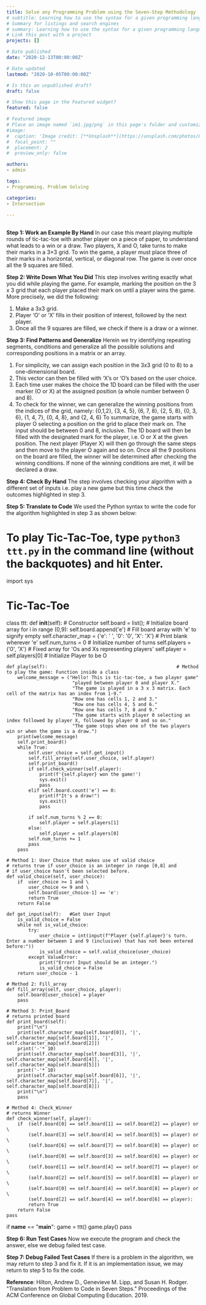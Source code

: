 ```yaml
---
title: Solve any Programming Problem using the Seven-Step Methodology
# subtitle: Learning how to use the syntax for a given programming language is one thing and understanding the methodology for problem-solving is another. A programmer friend of mine recently acquainted me with an interesting seven-step approach to translate any problem into a working code to solve it. The seven-step methodology as discussed by Hilton et al. can be utilized to implement the simple yet classic game of tic-tac-toe.
# Summary for listings and search engines
# summary: Learning how to use the syntax for a given programming language is one thing and understanding the methodology for problem-solving is another. A programmer friend of mine recently acquainted me with an interesting seven-step approach to translate any problem into a working code to solve it. The seven-step methodology as discussed by Hilton et al. can be utilized to implement the simple yet classic game of tic-tac-toe.
# Link this post with a project
projects: []

# Date published
date: "2020-12-13T00:00:00Z"

# Date updated
lastmod: "2020-10-05T00:00:00Z"

# Is this an unpublished draft?
draft: false

# Show this page in the Featured widget?
featured: false

# Featured image
# Place an image named `im1.jpg/png` in this page's folder and customize its options here.
#image:
#  caption: 'Image credit: [**Unsplash**](https://unsplash.com/photos/CpkOjOcXdUY)'
#  focal_point: ""
#  placement: 2
#  preview_only: false

authors:
- admin

tags:
- Programming, Problem Solving

categories:
- Intersection

---
```


##  

**Step 1: Work an Example By Hand**
In our case this meant playing multiple rounds of tic-tac-toe with another player on a piece of paper, to understand what leads to a win or a draw. Two players, X and O, take turns to make their marks in a 3×3 grid. To win the game, a player must place three of their marks in a horizontal, vertical, or diagonal row. The game is over once all the 9 squares are filled.

**Step 2: Write Down What You Did**
This step involves writing exactly what you did while playing the game. For example, marking the position on the 3 x 3 grid that each player placed their mark on until a player wins the game. More precisely, we did the following:
1.	Make a 3x3 grid.
2.	Player ‘O’ or ‘X’ fills in their position of interest, followed by the next player.
3.	Once all the 9 squares are filled, we check if there is a draw or a winner.

**Step 3: Find Patterns and Generalize**
Herein we try identifying repeating segments, conditions and generalize all the possible solutions and corresponding positions in a matrix or an array.
1.	For simplicity, we can assign each position in the 3x3 grid (0 to 8) to a one-dimensional board.
2.	This vector can then be filled with ‘X’s or ‘O’s based on the user choice.
3.	Each time user makes the choice the 1D board can be filled with the user marker (O or X) at the assigned position (a whole number between 0 and 8).
4.	To check for the winner, we can generalize the winning positions from the indices of the grid, namely: {0,1,2}, {3, 4, 5},   {6, 7, 8},   {2, 5, 8},   {0, 3, 6},   {1, 4, 7},   {0, 4, 8}, and  {2, 4, 6}
To summarize, the game starts with player O selecting a position on the grid to place their mark on. The input should be between 0 and 8, inclusive. The 1D board will then be filled with the designated mark for the player, i.e. O or X at the given position. The next player (Player X) will then go through the same steps and then move to the player O again and so on. Once all the 9 positions on the board are filled, the winner will be determined after checking the winning conditions. If none of the winning conditions are met, it will be declared a draw.

**Step 4: Check By Hand**
The step involves checking your algorithm with a different set of inputs i.e. play a new game but this time check the outcomes highlighted in step 3.

**Step 5: Translate to Code**
We used the Python syntax to write the code for the algorithm highlighted in step 3 as shown below:

# To play Tic-Tac-Toe, type `python3 ttt.py` in the command line (without the backquotes) and hit Enter.

import sys

# Tic-Tac-Toe 
class ttt:
    def __init__(self):                                           # Constructor
        self.board = list();                                      # Initialize board array
        for i in range (0,9):
            self.board.append('e')                                # Fill board array with 'e' to signify empty
        self.character_map = {'e': ' ', '0': '0', 'X': 'X'}       # Print blank wherever 'e'
        self.num_turns = 0                                        # Initialize number of turns
        self.players = ('0', 'X')                                 # Fixed array for 'Os and Xs representing players'
        self.player = self.players[0]                             # Initialize Player to be O
        
    def play(self):                                               # Method to play the game: Function inside a class
        welcome_message = ("Hello! This is tic-tac-toe, a two player game"
                            "played between player 0 and player X."
                            "The game is played in a 3 x 3 matrix. Each cell of the matrix has an index from 1-9."
                            "Row one has cells 1, 2 and 3."
                            "Row one has cells 4, 5 and 6."
                            "Row one has cells 7, 8 and 9."
                            "The game starts with player 0 selecting an index followed by player X, followed by player 0 and so on."
                            "The game stops when one of the two players win or when the game is a draw.")
        print(welcome_message)
        self.print_board()
        while True:            
            self.user_choice = self.get_input()                 
            self.fill_array(self.user_choice, self.player)
            self.print_board()
            if self.check_winner(self.player):
                print(f'{self.player} won the game!')
                sys.exit()
                pass
            elif self.board.count('e') == 0:
                print(f"It's a draw!")
                sys.exit()
                pass
            
            if self.num_turns % 2 == 0:
                self.player = self.players[1]
            else:
                self.player = self.players[0]
            self.num_turns += 1
            pass
        pass
    
    # Method 1: User Choice that makes use of valid choice
    # returns true if user_choice is an integer in range [0,8] and 
    # if user_choice hasn't been selected before.
    def valid_choice(self, user_choice):              
        if  user_choice >= 1 and \
            user_choice <= 9 and \
            self.board[user_choice-1] == 'e':
            return True
        return False
    
    def get_input(self):   #Get User Input
        is_valid_choice = False
        while not is_valid_choice:
            try:
                user_choice = int(input(f"Player {self.player}'s turn. Enter a number between 1 and 9 (inclusive) that has not been entered before:"))
                is_valid_choice = self.valid_choice(user_choice)
            except ValueError:
                print("Error! Input should be an integer.")
                is_valid_choice = False
        return user_choice - 1
    
    # Method 2: Fill_array 
    def fill_array(self, user_choice, player):
        self.board[user_choice] = player
        pass
     
    # Method 3: Print_Board
    # returns printed board
    def print_board(self):
        print("\n")
        print(self.character_map[self.board[0]], '|', self.character_map[self.board[1]], '|', self.character_map[self.board[2]])
        print('-'* 10)
        print(self.character_map[self.board[3]], '|', self.character_map[self.board[4]], '|', self.character_map[self.board[5]])
        print('-'* 10)
        print(self.character_map[self.board[6]], '|', self.character_map[self.board[7]], '|', self.character_map[self.board[8]])
        print("\n")
        pass
    
    # Method 4: Check_Winner
    # returns Winner
    def check_winner(self, player):
        if  (self.board[0] == self.board[1] == self.board[2] == player) or \
            (self.board[3] == self.board[4] == self.board[5] == player) or \
            (self.board[6] == self.board[7] == self.board[8] == player) or \
            (self.board[0] == self.board[3] == self.board[6] == player) or \
            (self.board[1] == self.board[4] == self.board[7] == player) or \
            (self.board[2] == self.board[5] == self.board[8] == player) or \
            (self.board[0] == self.board[4] == self.board[8] == player) or \
            (self.board[2] == self.board[4] == self.board[6] == player):
            return True
        return False
    pass

if __name__ == "__main__":
    game = ttt()
    game.play()
    pass

**Step 6: Run Test Cases**
Now we execute the program and check the answer, else we debug failed test case.

**Step 7: Debug Failed Test Cases**
If there is a problem in the algorithm, we may return to step 3 and fix it. If it is an implementation issue, we may return to step 5 to fix the code.

**Reference**: Hilton, Andrew D., Genevieve M. Lipp, and Susan H. Rodger. "Translation from Problem to Code in Seven Steps." Proceedings of the ACM Conference on Global Computing Education. 2019.

